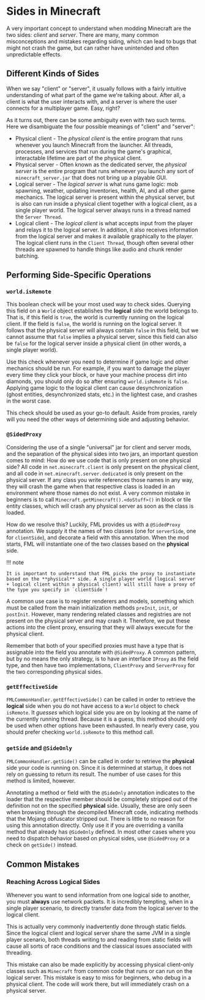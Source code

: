 Sides in Minecraft
===================

A very important concept to understand when modding Minecraft are the two sides: *client* and *server*. There are many, many common misconceptions and mistakes regarding siding, which can lead to bugs that might not crash the game, but can rather have unintended and often unpredictable effects.

Different Kinds of Sides
------------------------

When we say "client" or "server", it usually follows with a fairly intuitive understanding of what part of the game we're talking about. After all, a client is what the user interacts with, and a server is where the user connects for a multiplayer game. Easy, right?

As it turns out, there can be some ambiguity even with two such terms. Here we disambiguate the four possible meanings of "client" and "server":

* Physical client - The *physical client* is the entire program that runs whenever you launch Minecraft from the launcher. All threads, processes, and services that run during the game's graphical, interactable lifetime are part of the physical client.
* Physical server - Often known as the dedicated server, the *physical server* is the entire program that runs whenever you launch any sort of `minecraft_server.jar` that does not bring up a playable GUI.
* Logical server - The *logical server* is what runs game logic: mob spawning, weather, updating inventories, health, AI, and all other game mechanics. The logical server is present within the physical server, but is also can run inside a physical client together with a logical client, as a single player world. The logical server always runs in a thread named the `Server Thread`.
* Logical client - The *logical client* is what accepts input from the player and relays it to the logical server. In addition, it also receives information from the logical server and makes it available graphically to the player. The logical client runs in the `Client Thread`, though often several other threads are spawned to handle things like audio and chunk render batching.

Performing Side-Specific Operations
-----------------------------------

### `world.isRemote`

This boolean check will be your most used way to check sides. Querying this field on a `World` object establishes the  **logical** side the world belongs to. That is, if this field is `true`, the world is currently running on the logical client. If the field is `false`, the world is running on the logical server. It follows that the physical server will always contain `false` in this field, but we cannot assume that `false` implies a physical server, since this field can also be `false` for the logical server inside a physical client (in other words, a single player world).

Use this check whenever you need to determine if game logic and other mechanics should be run. For example, if you want to damage the player every time they click your block, or have your machine process dirt into diamonds, you should only do so after ensuring `world.isRemote` is `false`. Applying game logic to the logical client can cause desynchronization (ghost entities, desynchronized stats, etc.) in the lightest case, and crashes in the worst case.

This check should be used as your go-to default. Aside from proxies, rarely will you need the other ways of determining side and adjusting behavior.

### `@SidedProxy`

Considering the use of a single "universal" jar for client and server mods, and the separation of the physical sides into two jars, an important question comes to mind: How do we use code that is only present on one physical side? All code in `net.minecraft.client` is only present on the physical client, and all code in `net.minecraft.server.dedicated` is only present on the physical server. If any class you write references those names in any way, they will crash the game when that respective class is loaded in an environment where those names do not exist. A very common mistake in beginners is to call `Minecraft.getMinecraft().<doStuff>()` in block or tile entity classes, which will crash any physical server as soon as the class is loaded.

How do we resolve this? Luckily, FML provides us with a `@SidedProxy` annotation. We supply it the names of two classes (one for `serverSide`, one for `clientSide`), and decorate a field with this annotation. When the mod starts, FML will instantiate one of the two classes based on the **physical** side.

!!! note

    It is important to understand that FML picks the proxy to instantiate based on the **physical** side. A single player world (logical server + logical client within a physical client) will still have a proxy of the type you specify in `clientSide`!

A common use case is to register renderers and models, something which must be called from the main initialization methods `preInit`, `init`, or `postInit`. However, many rendering related classes and registries are not present on the physical server and may crash it. Therefore, we put these actions into the client proxy, ensuring that they will always execute for the physical client.

Remember that both of your specified proxies must have a type that is assignable into the field you annotate with `@SidedProxy`. A common pattern, but by no means the only strategy, is to have an interface `IProxy` as the field type, and then have two implementations, `ClientProxy` and `ServerProxy` for the two corresponding physical sides.

### `getEffectiveSide`

`FMLCommonHandler.getEffectiveSide()` can be called in order to retrieve the **logical** side when you do not have access to a `World` object to check `isRemote`. It *guesses* which logical side you are on by looking at the name of the currently running thread. Because it is a guess, this method should only be used when other options have been exhausted. In nearly every case, you should prefer checking `world.isRemote` to this method call.

### `getSide` and `@SideOnly`

`FMLCommonHandler.getSide()` can be called in order to retrieve the **physical** side your code is running on. Since it is determined at startup, it does not rely on guessing to return its result. The number of use cases for this method is limited, however.

Annotating a method or field with the `@SideOnly` annotation indicates to the loader that the respective member should be completely stripped out of the definition not on the specified **physical** side. Usually, these are only seen when browsing through the decompiled Minecraft code, indicating methods that the Mojang obfuscator stripped out. There is little to no reason for using this annotation directly. Only use it if you are overriding a vanilla method that already has `@SideOnly` defined. In most other cases where you need to dispatch behavior based on physical sides, use `@SidedProxy` or a check on `getSide()` instead.

Common Mistakes
---------------

### Reaching Across Logical Sides

Whenever you want to send information from one logical side to another, you must **always** use network packets. It is incredibly tempting, when in a single player scenario, to directly transfer data from the logical server to the logical client.

This is actually very commonly inadvertently done through static fields. Since the logical client and logical server share the same JVM in a single player scenario, both threads writing to and reading from static fields will cause all sorts of race conditions and the classical issues associated with threading.

This mistake can also be made explicitly by accessing physical client-only classes such as `Minecraft` from common code that runs or can run on the logical server. This mistake is easy to miss for beginners, who debug in a physical client. The code will work there, but will immediately crash on a physical server.
